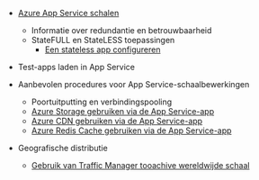 * [Azure App Service schalen](../articles/app-service-web/web-sites-scale.md)
  
  * Informatie over redundantie en betrouwbaarheid
  * StateFULL en StateLESS toepassingen
    * [Een stateless app configureren](https://azure.microsoft.com/blog/disabling-arrs-instance-affinity-in-windows-azure-web-sites/)
* Test-apps laden in App Service   
* Aanbevolen procedures voor App Service-schaalbewerkingen
  
  * Poortuitputting en verbindingspooling
  * [Azure Storage gebruiken via de App Service-app](../articles/storage/blobs/storage-dotnet-how-to-use-blobs.md)
  * [Azure CDN gebruiken via de App Service-app](../articles/cdn/cdn-overview.md)
  * [Azure Redis Cache gebruiken via de App Service-app](../articles/redis-cache/cache-dotnet-how-to-use-azure-redis-cache.md)
* Geografische distributie
  
  * [Gebruik van Traffic Manager tooachive wereldwijde schaal](../articles/traffic-manager/traffic-manager-overview.md)

